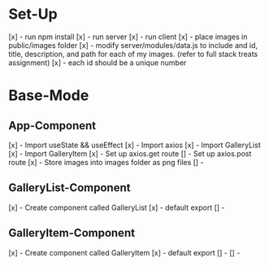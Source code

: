 # Set-Up
[x] - run npm install
[x] - run server
[x] - run client
[x] - place images in public/images folder
[x] - modify server/modules/data.js to include and id, title, description, and path for each of my images. (refer to full stack treats assignment)
[x] - each id should be a unique number


# Base-Mode

## App-Component
[x] - Import useState && useEffect
[x] - Import axios
[x] - Import GalleryList
[x] - Import GalleryItem
[x] - Set up axios.get route
[] - Set up axios.post route
[x] - Store images into images folder as png files
[] -


## GalleryList-Component
[x] - Create component called GalleryList
[x] - default export
[] -

## GalleryItem-Component
[x] - Create component called GalleryItem
[x] - default export
[] -
[] -


